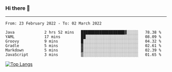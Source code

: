 ### Hi there 👋
---
<!--START_SECTION:waka-->

```text
From: 23 February 2022 - To: 02 March 2022

Java             2 hrs 52 mins   ███████████████████▓░░░░░   78.38 %
YAML             17 mins         ██░░░░░░░░░░░░░░░░░░░░░░░   08.09 %
Groovy           9 mins          █░░░░░░░░░░░░░░░░░░░░░░░░   04.32 %
Gradle           5 mins          ▓░░░░░░░░░░░░░░░░░░░░░░░░   02.61 %
Markdown         5 mins          ▓░░░░░░░░░░░░░░░░░░░░░░░░   02.39 %
JavaScript       3 mins          ▒░░░░░░░░░░░░░░░░░░░░░░░░   01.65 %
```

<!--END_SECTION:waka-->

[![Top Langs](https://github-readme-stats.vercel.app/api/top-langs/?username=HyunAh-iia&layout=compact)](https://github.com/anuraghazra/github-readme-stats)
<!--
**HyunAh-iia/HyunAh-iia** is a ✨ _special_ ✨ repository because its `README.md` (this file) appears on your GitHub profile.

Here are some ideas to get you started:

- 🔭 I’m currently working on ...
- 🌱 I’m currently learning ...
- 👯 I’m looking to collaborate on ...
- 🤔 I’m looking for help with ...
- 💬 Ask me about ...
- 📫 How to reach me: ...
- 😄 Pronouns: ...
- ⚡ Fun fact: ...
-->
